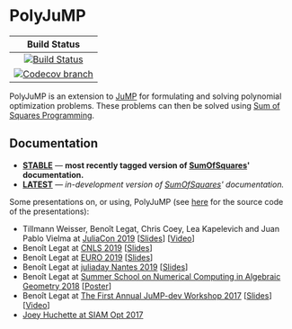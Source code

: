 # PolyJuMP

| **Build Status** |
|:----------------:|
| [![Build Status][build-img]][build-url] |
| [![Codecov branch][codecov-img]][codecov-url] |

PolyJuMP is an extension to [JuMP](https://github.com/jump-dev/JuMP.jl) for formulating and solving polynomial optimization problems. These problems can then be solved using [Sum of Squares Programming](https://github.com/jump-dev/SumOfSquares.jl).

## Documentation

- [**STABLE**][docs-stable-url] &mdash; **most recently tagged version of [SumOfSquares](https://github.com/jump-dev/SumOfSquares.jl)' documentation.**
- [**LATEST**][docs-latest-url] &mdash; *in-development version of [SumOfSquares](https://github.com/jump-dev/SumOfSquares.jl)' documentation.*

Some presentations on, or using, PolyJuMP (see [here](https://github.com/blegat/SumOfSquaresSlides) for the source code of the presentations):
  * Tillmann Weisser, Benoît Legat, Chris Coey, Lea Kapelevich and Juan Pablo Vielma at [JuliaCon 2019](https://juliacon.org/2019/) [[Slides](https://drive.google.com/open?id=1HiA-praFyejE0Z3nVSpFEv938TAcPjA9)] [[Video](https://www.youtube.com/watch?v=cTmqmPcroFo)]
  * Benoît Legat at [CNLS 2019](https://cnls.lanl.gov/External/showtalksummary.php?selection=7768) [[Slides](https://drive.google.com/open?id=1kNF18C7RY2zi7jcZBMO1PRXtHuvVTFPn)]
  * Benoît Legat at [EURO 2019](https://www.euro2019dublin.com/) [[Slides](https://drive.google.com/open?id=1Wry56NzzL4QBRSwuhP4AlKOe2i2FL7dk)]
  * Benoît Legat at [juliaday Nantes 2019](https://julialang.univ-nantes.fr/programme/) [[Slides](https://drive.google.com/open?id=1pN3G9Pr8jbzK9EEaJ9a6p_qKwSbxb2bo)]
  * Benoît Legat at [Summer School on Numerical Computing in Algebraic Geometry 2018](https://www.mis.mpg.de/calendar/conferences/2018/nc2018.html) [[Poster](https://drive.google.com/open?id=1pf9rdoVEjAnD164rptLki1AG0AH4i88M)]
  * Benoît Legat at [The First Annual JuMP-dev Workshop 2017](http://www.juliaopt.org/meetings/mit2017/) [[Slides](http://www.juliaopt.org/meetings/mit2017/legat.pdf)] [[Video](https://youtu.be/kyo72yWYr54)]
  * [Joey Huchette at SIAM Opt 2017](https://docs.google.com/presentation/d/1ASfjB1TdLJmYxT0b6rnyGh9eLbMc-66bTOt3_3yvc90/edit?usp=sharing)

[docs-stable-img]: https://img.shields.io/badge/docs-stable-blue.svg
[docs-latest-img]: https://img.shields.io/badge/docs-latest-blue.svg
[docs-stable-url]: https://jump.dev/SumOfSquares.jl/stable
[docs-latest-url]: https://jump.dev/SumOfSquares.jl/latest

[build-img]: https://github.com/jump-dev/PolyJuMP.jl/workflows/CI/badge.svg?branch=master
[build-url]: https://github.com/jump-dev/PolyJuMP.jl/actions?query=workflow%3ACI
[codecov-img]: http://codecov.io/github/jump-dev/PolyJuMP.jl/coverage.svg?branch=master
[codecov-url]: http://codecov.io/github/jump-dev/PolyJuMP.jl?branch=master
